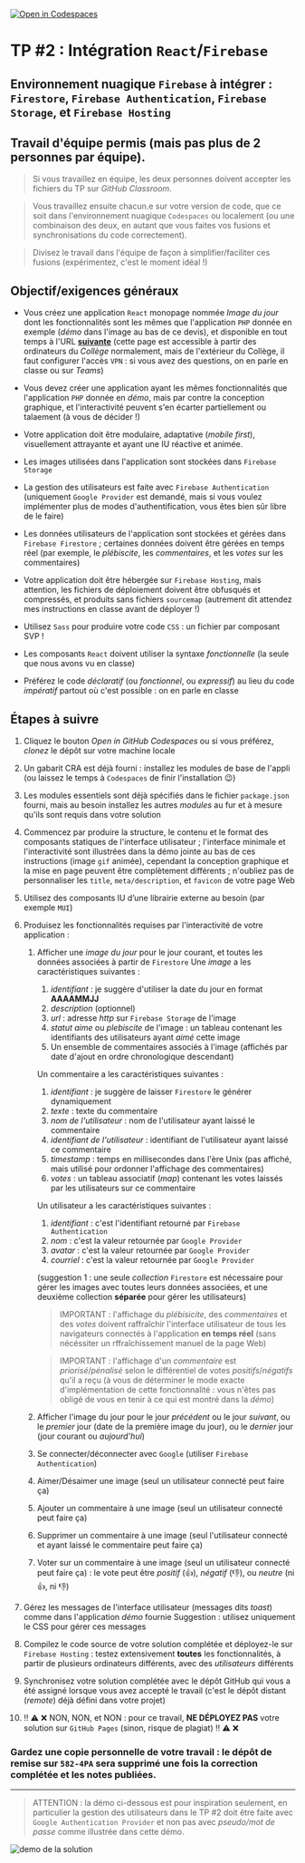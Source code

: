 [![Open in Codespaces](https://classroom.github.com/assets/launch-codespace-7f7980b617ed060a017424585567c406b6ee15c891e84e1186181d67ecf80aa0.svg)](https://classroom.github.com/open-in-codespaces?assignment_repo_id=11039329)
# TP #2 : Intégration `React`/`Firebase` 
## Environnement nuagique `Firebase` à intégrer : `Firestore`, `Firebase Authentication`, `Firebase Storage`, et `Firebase Hosting`

## Travail d'équipe permis (mais pas plus de 2 personnes par équipe).

>Si vous travaillez en équipe, les deux personnes doivent accepter les fichiers du TP sur *GitHub Classroom*.

>Vous travaillez ensuite chacun.e sur votre version de code, que ce soit dans l'environnement nuagique `Codespaces` ou localement (ou une combinaison des deux, en autant que vous faites vos fusions et synchronisations du code correctement).

>Divisez le travail dans l'équipe de façon à simplifier/faciliter ces fusions (expérimentez, c'est le moment idéal !)

## Objectif/exigences généraux
* Vous créez une application `React` monopage nommée *Image du jour* dont les fonctionnalités sont les mêmes que l'application `PHP` donnée en exemple (*démo* dans l'image au bas de ce devis), et disponible en tout temps à l'URL **[suivante](https://csemaan.webdev.cmaisonneuve.qc.ca/idj/)** (cette page est accessible à partir des ordinateurs du *Collège* normalement, mais de l'extérieur du Collège, il faut configurer l'accès `VPN` : si vous avez des questions, on en parle en classe ou sur *Teams*)

* Vous devez créer une application ayant les mêmes fonctionnalités que l'application `PHP` donnée en *démo*, mais par contre la conception graphique, et l'interactivité peuvent s'en écarter partiellement ou talaement (à vous de décider !)

* Votre application doit être modulaire, adaptative (*mobile first*), visuellement attrayante et ayant une IU réactive et animée.

* Les images utilisées dans l'application sont stockées dans `Firebase Storage`

* La gestion des utilisateurs est faite avec `Firebase Authentication` (uniquement `Google Provider` est demandé, mais si vous voulez implémenter plus de modes d'authentification, vous êtes bien sûr libre de le faire)

* Les données utilisateurs de l'application sont stockées et gérées dans `Firebase Firestore` ; certaines données doivent être gérées en temps réel (par exemple, le *plébiscite*, les *commentaires*, et les *votes* sur les commentaires)

* Votre application doit être hébergée sur `Firebase Hosting`, mais attention, les fichiers de déploiement doivent être obfusqués et compressés, et produits sans fichiers `sourcemap` (autrement dit attendez mes instructions en classe avant de déployer !)

* Utilisez `Sass` pour produire votre code `CSS` : un fichier par composant SVP ! 

* Les composants `React` doivent utiliser la syntaxe *fonctionnelle* (la seule que nous avons vu en classe)

* Préférez le code *déclaratif* (ou *fonctionnel*, ou *expressif*) au lieu du code *impératif* partout où c'est possible : on en parle en classe

## Étapes à suivre
1. Cliquez le bouton *Open in GitHub Codespaces* ou si vous préférez, *clonez* le dépôt sur votre machine locale

2. Un gabarit CRA est déjà fourni : installez les modules de base de l'appli (ou laissez le temps à `Codespaces` de finir l'installation :wink:)

3. Les modules essentiels sont déjà spécifiés dans le fichier `package.json` fourni, mais au besoin installez les autres *modules* au fur et à mesure qu'ils sont requis dans votre solution

4. Commencez par produire la structure, le contenu et le format des composants statiques de l'interface utilisateur ; l'interface minimale et l'interactivité sont illustrées dans la démo jointe au bas de ces instructions (image `gif` animée), cependant la conception graphique et la mise en page peuvent être complètement différents ; n'oubliez pas de personnaliser les `title`, `meta/description`, et `favicon` de votre page Web

5. Utilisez des composants IU d’une librairie externe au besoin (par exemple `MUI`)

6. Produisez les fonctionnalités requises par l'interactivité de votre application : 
    1. Afficher une *image du jour* pour le jour courant, et toutes les données associées à partir de `Firestore` 
       Une *image* a les caractéristiques suivantes : 
       1. *identifiant* : je suggère d'utiliser la date du jour en format **AAAAMMJJ**
       2. *description* (optionnel)
       3. *url* : adresse *http* sur `Firebase Storage` de l'image
       4. *statut aime* ou *plebiscite* de l'image : un tableau contenant les identifiants des utilisateurs ayant *aimé* cette image
       5. Un ensemble de commentaires associés à l'image (affichés par date d'ajout en ordre chronologique descendant)

       Un commentaire a les caractéristiques suivantes : 
       1. *identifiant* : je suggère de laisser `Firestore` le générer dynamiquement
       2. *texte* : texte du commentaire
       3. *nom de l'utilisateur* : nom de l'utilisateur ayant laissé le commentaire
       4. *identifiant de l'utilisateur* : identifiant de l'utilisateur ayant laissé ce commentaire
       5. *timestamp* : temps en millisecondes dans l'ère Unix (pas affiché, mais utilisé pour ordonner l'affichage des commentaires)
       6. *votes* : un tableau associatif (*map*) contenant les votes laissés par les utilisateurs sur ce commentaire

       Un utilisateur a les caractéristiques suivantes : 
       1. *identifiant* : c'est l'identifiant retourné par `Firebase Authentication`
       2. *nom* : c'est la valeur retournée par `Google Provider`
       3. *avatar* : c'est la valeur retournée par `Google Provider`
       4. *courriel* : c'est la valeur retournée par `Google Provider`

       (suggestion 1 : une seule *collection* `Firestore` est nécessaire pour gérer les images avec toutes leurs données associées, et une deuxième collection **séparée** pour gérer les utilisateurs)

       >IMPORTANT : l'affichage du *plébisicite*, des *commentaires* et des *votes* doivent raffraîchir l'interface utilisateur de tous les navigateurs connectés à l'application **en temps réel** (sans nécéssiter un rffraîchissement manuel de la page Web)

       >IMPORTANT : l'affichage d'un *commentaire* est *priorisé*/*pénalisé* selon le différentiel de votes *positifs*/*négatifs* qu'il a reçu (à vous de déterminer le mode exacte d'implémentation de cette fonctionnalité : vous n'êtes pas obligé de vous en tenir à ce qui est montré dans la *démo*)

    2. Afficher l'image du jour pour le jour *précédent* ou le jour *suivant*, ou le *premier* jour (date de la première image du jour), ou le *dernier* jour (jour courant ou *aujourd'hui*)
    3. Se connecter/déconnecter avec `Google` (utiliser `Firebase Authentication`)
    4. Aimer/Désaimer une image (seul un utilisateur connecté peut faire ça) 
    5. Ajouter un commentaire à une image (seul un utilisateur connecté peut faire ça)
    6. Supprimer un commentaire à une image (seul l'utilisateur connecté et ayant laissé le commentaire peut faire ça)
    7. Voter sur un commentaire à une image (seul un utilisateur connecté peut faire ça) : le vote peut être *positif* (👍), *négatif* (👎), ou *neutre* (ni 👍, ni 👎)

7. Gérez les messages de l'interface utilisateur (messages dits *toast*) comme dans l'application *démo* fournie 
    Suggestion : utilisez uniquement le CSS pour gérer ces messages

8. Compilez le code source de votre solution complétée et déployez-le sur `Firebase Hosting` : testez extensivement **toutes** les fonctionnalités, à partir de plusieurs ordinateurs différents, avec des *utilisateurs* différents

8. Synchronisez votre solution complétée avec le dépôt GitHub qui vous a été assigné lorsque vous avez accepté le travail (c'est le dépôt distant (*remote*) déjà défini dans votre projet)

9. :bangbang: :warning: :x: NON, NON, et NON : pour ce travail, **NE DÉPLOYEZ PAS** votre solution sur `GitHub Pages` (sinon, risque de plagiat) :bangbang: :warning: :x:

### Gardez une copie personnelle de votre travail : le dépôt de remise sur `582-4PA` sera supprimé une fois la correction complétée et les notes publiées.

---

>ATTENTION : la démo ci-dessous est pour inspiration seulement, en particulier la gestion des utilisateurs dans le TP #2 doit être faite avec `Google Authentication Provider` et non pas avec *pseudo/mot de passe* comme illustrée dans cette démo.

<img src="/demo.gif" alt="demo de la solution" title="Démo de la version PHP" />
